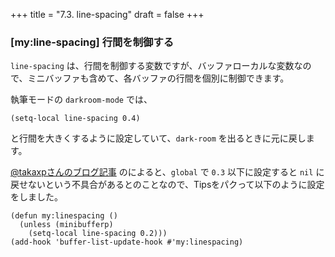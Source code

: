 +++
title = "7.3. line-spacing"
draft = false
+++
### [my:line-spacing] 行間を制御する

`line-spacing` は、行間を制御する変数ですが、バッファローカルな変数なので、ミニバッファも含めて、各バッファの行間を個別に制御できます。

執筆モードの `darkroom-mode` では、

```elisp
(setq-local line-spacing 0.4)
```
と行間を大きくするように設定していて、`dark-room` を出るときに元に戻します。

[@takaxpさんのブログ記事](https://pxaka.tokyo/blog/2019/emacs-buffer-list-update-hook/) のによると、`global` で `0.3` 以下に設定すると 
`nil` に戻せないという不具合があるとのことなので、Tipsをパクって以下のように設定をしました。

```elisp
(defun my:linespacing ()
  (unless (minibufferp)
    (setq-local line-spacing 0.2)))
(add-hook 'buffer-list-update-hook #'my:linespacing)
```


